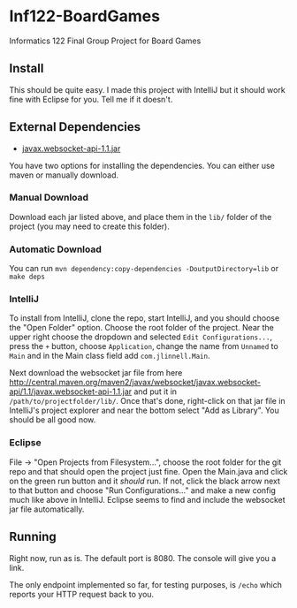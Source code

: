 # Inf122-BoardGames
Informatics 122 Final Group Project for Board Games

## Install
This should be quite easy. I made this project with IntelliJ but it should work fine with Eclipse for you. Tell me if it doesn't.

## External Dependencies

* [javax.websocket-api-1.1.jar](http://central.maven.org/maven2/javax/websocket/javax.websocket-api/1.1/javax.websocket-api-1.1.jar)

You have two options for installing the dependencies. You can either use maven or manually download.

### Manual Download

Download each jar listed above, and place them in the `lib/` folder of the project (you may need to create this folder).

### Automatic Download

You can run `mvn dependency:copy-dependencies -DoutputDirectory=lib` or `make deps`

### IntelliJ
To install from IntelliJ, clone the repo, start IntelliJ, and you should choose the "Open Folder" option. Choose the root folder of the project. Near the upper right choose the dropdown and selected `Edit Configurations...`, press the `+` button, choose `Application`, change the name from `Unnamed` to `Main` and in the Main class field add `com.jlinnell.Main`.

Next download the websocket jar file from here http://central.maven.org/maven2/javax/websocket/javax.websocket-api/1.1/javax.websocket-api-1.1.jar and put it in `/path/to/projectfolder/lib/`. Once that's done, right-click on that jar file in IntelliJ's project explorer and near the bottom select "Add as Library". You should be all good now.

### Eclipse
File -> "Open Projects from Filesystem...", choose the root folder for the git repo and that should open the project just fine. Open the Main.java and click on the green run button and it _should_ run. If not, click the black arrow next to that button and choose "Run Configurations..." and make a new config much like above in IntelliJ. Eclipse seems to find and include the websocket jar file automatically.

## Running
Right now, run as is. The default port is 8080. The console will give you a link.

The only endpoint implemented so far, for testing purposes, is `/echo` which reports your HTTP request back to you.
